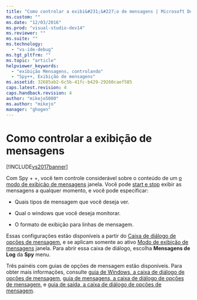 ```yaml
---
title: "Como controlar a exibi&#231;&#227;o de mensagens | Microsoft Docs"
ms.custom: ""
ms.date: "12/03/2016"
ms.prod: "visual-studio-dev14"
ms.reviewer: ""
ms.suite: ""
ms.technology: 
  - "vs-ide-debug"
ms.tgt_pltfrm: ""
ms.topic: "article"
helpviewer_keywords: 
  - "exibição Mensagens, controlando"
  - "Spy++, Exibição de mensagens"
ms.assetid: 32685ab2-6c5b-41fc-b429-29260caef585
caps.latest.revision: 4
caps.handback.revision: 4
author: "mikejo5000"
ms.author: "mikejo"
manager: "ghogen"
---
```

# Como controlar a exibi&#231;&#227;o de mensagens
[!INCLUDE[vs2017banner](../code-quality/includes/vs2017banner.md)]

Com Spy \+ \+, você tem controle considerável sobre o conteúdo de um  [o modo de exibição de mensagens](../debugger/messages-view.md) janela.  Você pode  [start e stop](../debugger/how-to-start-and-stop-the-message-log-display.md) exibir as mensagens a qualquer momento, e você pode especificar:  
  
-   Quais tipos de mensagem que você deseja ver.  
  
-   Qual o windows que você deseja monitorar.  
  
-   O formato de exibição para linhas de mensagem.  
  
 Essas configurações estão disponíveis a partir do  [Caixa de diálogo de opções de mensagem](../debugger/message-options-dialog-box.md), e se aplicam somente ao ativo  [Modo de exibição de mensagens](../debugger/messages-view.md) janela.  Para abrir essa caixa de diálogo, escolha  **Mensagens de Log** da  **Spy** menu.  
  
 Três painéis com guias de opções de mensagem estão disponíveis.  Para obter mais informações, consulte  [guia de Windows, a caixa de diálogo de opções de mensagem](../debugger/windows-tab-message-options-dialog-box.md),  [guia de mensagens, a caixa de diálogo de opções de mensagem](../debugger/messages-tab-message-options-dialog-box.md), e  [guia de saída, a caixa de diálogo de opções de mensagem](../debugger/output-tab-message-options-dialog-box.md).